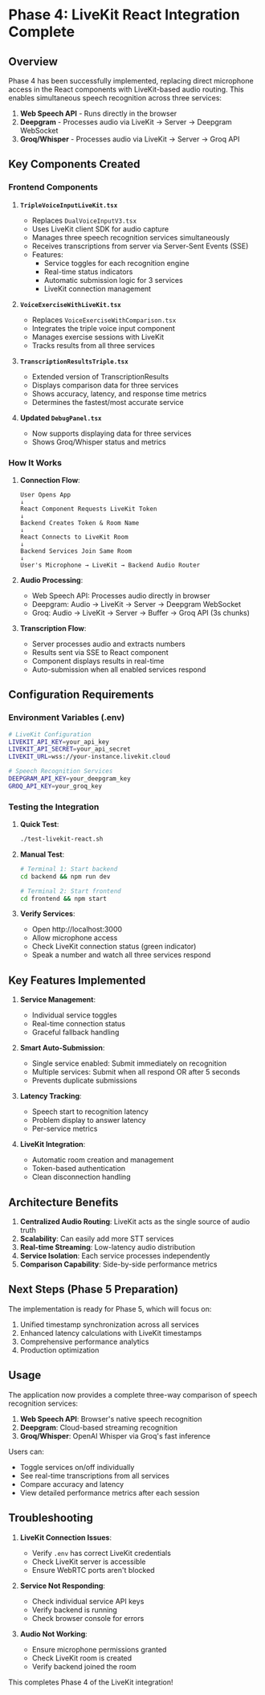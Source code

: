 # Phase 4: LiveKit React Integration Complete

## Overview

Phase 4 has been successfully implemented, replacing direct microphone access in the React components with LiveKit-based audio routing. This enables simultaneous speech recognition across three services:

1. **Web Speech API** - Runs directly in the browser
2. **Deepgram** - Processes audio via LiveKit → Server → Deepgram WebSocket
3. **Groq/Whisper** - Processes audio via LiveKit → Server → Groq API

## Key Components Created

### Frontend Components

1. **`TripleVoiceInputLiveKit.tsx`**
   - Replaces `DualVoiceInputV3.tsx`
   - Uses LiveKit client SDK for audio capture
   - Manages three speech recognition services simultaneously
   - Receives transcriptions from server via Server-Sent Events (SSE)
   - Features:
     - Service toggles for each recognition engine
     - Real-time status indicators
     - Automatic submission logic for 3 services
     - LiveKit connection management

2. **`VoiceExerciseWithLiveKit.tsx`**
   - Replaces `VoiceExerciseWithComparison.tsx`
   - Integrates the triple voice input component
   - Manages exercise sessions with LiveKit
   - Tracks results from all three services

3. **`TranscriptionResultsTriple.tsx`**
   - Extended version of TranscriptionResults
   - Displays comparison data for three services
   - Shows accuracy, latency, and response time metrics
   - Determines the fastest/most accurate service

4. **Updated `DebugPanel.tsx`**
   - Now supports displaying data for three services
   - Shows Groq/Whisper status and metrics

### How It Works

1. **Connection Flow**:
   ```
   User Opens App
   ↓
   React Component Requests LiveKit Token
   ↓
   Backend Creates Token & Room Name
   ↓
   React Connects to LiveKit Room
   ↓
   Backend Services Join Same Room
   ↓
   User's Microphone → LiveKit → Backend Audio Router
   ```

2. **Audio Processing**:
   - Web Speech API: Processes audio directly in browser
   - Deepgram: Audio → LiveKit → Server → Deepgram WebSocket
   - Groq: Audio → LiveKit → Server → Buffer → Groq API (3s chunks)

3. **Transcription Flow**:
   - Server processes audio and extracts numbers
   - Results sent via SSE to React component
   - Component displays results in real-time
   - Auto-submission when all enabled services respond

## Configuration Requirements

### Environment Variables (.env)
```bash
# LiveKit Configuration
LIVEKIT_API_KEY=your_api_key
LIVEKIT_API_SECRET=your_api_secret
LIVEKIT_URL=wss://your-instance.livekit.cloud

# Speech Recognition Services
DEEPGRAM_API_KEY=your_deepgram_key
GROQ_API_KEY=your_groq_key
```

### Testing the Integration

1. **Quick Test**:
   ```bash
   ./test-livekit-react.sh
   ```

2. **Manual Test**:
   ```bash
   # Terminal 1: Start backend
   cd backend && npm run dev

   # Terminal 2: Start frontend  
   cd frontend && npm start
   ```

3. **Verify Services**:
   - Open http://localhost:3000
   - Allow microphone access
   - Check LiveKit connection status (green indicator)
   - Speak a number and watch all three services respond

## Key Features Implemented

1. **Service Management**:
   - Individual service toggles
   - Real-time connection status
   - Graceful fallback handling

2. **Smart Auto-Submission**:
   - Single service enabled: Submit immediately on recognition
   - Multiple services: Submit when all respond OR after 5 seconds
   - Prevents duplicate submissions

3. **Latency Tracking**:
   - Speech start to recognition latency
   - Problem display to answer latency
   - Per-service metrics

4. **LiveKit Integration**:
   - Automatic room creation and management
   - Token-based authentication
   - Clean disconnection handling

## Architecture Benefits

1. **Centralized Audio Routing**: LiveKit acts as the single source of audio truth
2. **Scalability**: Can easily add more STT services
3. **Real-time Streaming**: Low-latency audio distribution
4. **Service Isolation**: Each service processes independently
5. **Comparison Capability**: Side-by-side performance metrics

## Next Steps (Phase 5 Preparation)

The implementation is ready for Phase 5, which will focus on:
1. Unified timestamp synchronization across all services
2. Enhanced latency calculations with LiveKit timestamps
3. Comprehensive performance analytics
4. Production optimization

## Usage

The application now provides a complete three-way comparison of speech recognition services:

1. **Web Speech API**: Browser's native speech recognition
2. **Deepgram**: Cloud-based streaming recognition
3. **Groq/Whisper**: OpenAI Whisper via Groq's fast inference

Users can:
- Toggle services on/off individually
- See real-time transcriptions from all services
- Compare accuracy and latency
- View detailed performance metrics after each session

## Troubleshooting

1. **LiveKit Connection Issues**:
   - Verify `.env` has correct LiveKit credentials
   - Check LiveKit server is accessible
   - Ensure WebRTC ports aren't blocked

2. **Service Not Responding**:
   - Check individual service API keys
   - Verify backend is running
   - Check browser console for errors

3. **Audio Not Working**:
   - Ensure microphone permissions granted
   - Check LiveKit room is created
   - Verify backend joined the room

This completes Phase 4 of the LiveKit integration!